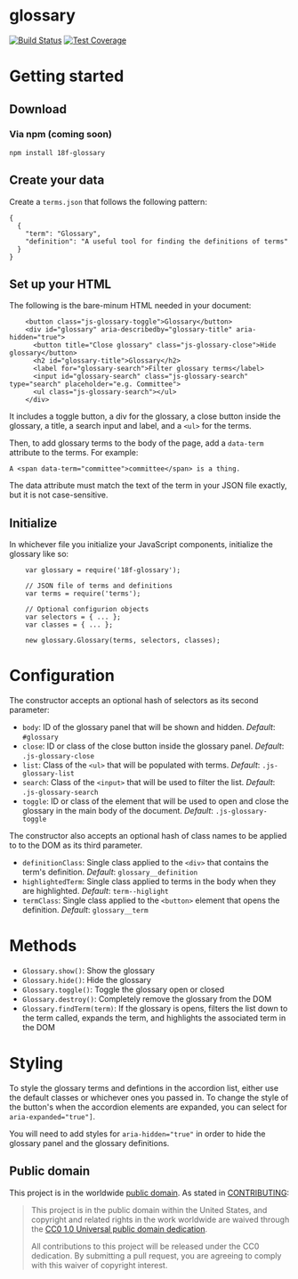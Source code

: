 # glossary

[![Build Status](https://img.shields.io/travis/18F/glossary/master.svg)](https://travis-ci.org/18F/glossary)
[![Test Coverage](https://img.shields.io/codecov/c/github/18F/glossary/master.svg)](https://codecov.io/github/18F/glossary)

# Getting started
## Download
### Via npm (coming soon)
```
npm install 18f-glossary
```

## Create your data
Create a `terms.json` that follows the following pattern:

```
{
  {
    "term": "Glossary",
    "definition": "A useful tool for finding the definitions of terms"
  }
}
```

## Set up your HTML
The following is the bare-minum HTML needed in your document:

```
	<button class="js-glossary-toggle">Glossary</button>
	<div id="glossary" aria-describedby="glossary-title" aria-hidden="true">
	  <button title="Close glossary" class="js-glossary-close">Hide glossary</button>
	  <h2 id="glossary-title">Glossary</h2>
	  <label for="glossary-search">Filter glossary terms</label>
	  <input id="glossary-search" class="js-glossary-search" type="search" placeholder="e.g. Committee">
	  <ul class="js-glossary-search"></ul>
	</div>
```

It includes a toggle button, a div for the glossary, a close button inside the glossary, a title, a search input and label, and a `<ul>` for the terms.

Then, to add glossary terms to the body of the page, add a `data-term` attribute to the terms. For example:

```
A <span data-term="committee">committee</span> is a thing.
```

The data attribute must match the text of the term in your JSON file exactly, but it is not case-sensitive.


## Initialize
In whichever file you initialize your JavaScript components, initialize the glossary like so:

```
	var glossary = require('18f-glossary');
	
	// JSON file of terms and definitions
	var terms = require('terms');
	
	// Optional configurion objects
	var selectors = { ... };
	var classes = { ... };
	
	new glossary.Glossary(terms, selectors, classes);

```

# Configuration
The constructor accepts an optional hash of selectors as its second parameter:

- `body`: ID of the glossary panel that will be shown and hidden. _Default_: `#glossary`
- `close`: ID or class of the close button inside the glossary panel. _Default_: `.js-glossary-close`
- `list`: Class of the `<ul>` that will be populated with terms. _Default_: `.js-glossary-list`
- `search`: Class of the `<input>` that will be used to filter the list. _Default_: `.js-glossary-search`
- `toggle`: ID or class of the element that will be used to open and close the glossary in the main body of the document. _Default_: `.js-glossary-toggle`

The constructor also accepts an optional hash of class names to be applied to to the DOM as its third parameter.

- `definitionClass`: Single class applied to the `<div>` that contains the term's definition. _Default_: `glossary__definition`
- `highlightedTerm`: Single class applied to terms in the body when they are highlighted. _Default_: `term--higlight`
- `termClass`: Single class applied to the `<button>` element that opens the definition. _Default_: `glossary__term`

# Methods
- `Glossary.show()`: Show the glossary
- `Glossary.hide()`: Hide the glossary
- `Glossary.toggle()`: Toggle the glossary open or closed
- `Glossary.destroy()`: Completely remove the glossary from the DOM
- `Glossary.findTerm(term)`: If the glossary is opens, filters the list down to the term called, expands the term, and highlights the associated term in the DOM

# Styling
To style the glossary terms and defintions in the accordion list, either use the default classes or whichever ones you passed in. To change the style of the button's when the accordion elements are expanded, you can select for `aria-expanded="true"]`.

You will need to add styles for `aria-hidden="true"` in order to hide the glossary panel and the glossary definitions.

## Public domain

This project is in the worldwide [public domain](LICENSE.md). As stated in [CONTRIBUTING](CONTRIBUTING.md):

> This project is in the public domain within the United States, and copyright and related rights in the work worldwide are waived through the [CC0 1.0 Universal public domain dedication](https://creativecommons.org/publicdomain/zero/1.0/).
>
> All contributions to this project will be released under the CC0 dedication. By submitting a pull request, you are agreeing to comply with this waiver of copyright interest.
